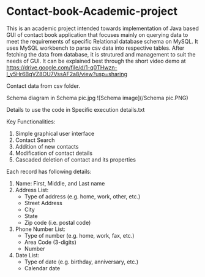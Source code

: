# Contact-book-Academic-project

This is an academic project intended towards implementation of Java based GUI of contact book application that focuses mainly on querying data to meet the requirements of specific Relational database schema on MySQL. It uses MySQL workbench to parse csv data into respective tables. After fetching the data from database, it is strutured and management to suit the needs of GUI. It can be explained best through the short video demo at https://drive.google.com/file/d/1-q0THwzn-I_y5Hr6BqVZ8OU7VssAF2a8/view?usp=sharing

Contact data from csv folder.

Schema diagram in Schema pic.jpg 
![Schema image](/Schema pic.PNG)

Details to use the code in Specific execution details.txt

Key Functionalities:
1. Simple graphical user interface
2. Contact Search
3. Addition of new contacts
4. Modification of contact details
5. Cascaded deletion of contact and its properties

Each record has following details:
1. Name: First, Middle, and Last name
2. Address List:
    - Type of address (e.g. home, work, other, etc.)
    - Street Address
    - City
    - State
    - Zip code (i.e. postal code)
3. Phone Number List:
    - Type of number (e.g. home, work, fax, etc.)
    - Area Code (3-digits)
    - Number
4. Date List:
    - Type of date (e.g. birthday, anniversary, etc.)
    - Calendar date
